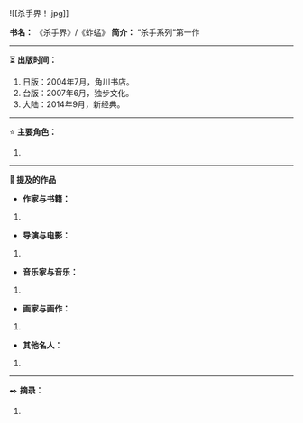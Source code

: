 
![[杀手界！.jpg]]

**书名：** 《杀手界》/《蚱蜢》
**简介：**  “杀手系列”第一作

---

⏳ **出版时间：** 

1. 日版：2004年7月，角川书店。
2. 台版：2007年6月，独步文化。
3. 大陆：2014年9月，新经典。

---

⭐ **主要角色：**

1. 

---

**📜 提及的作品**

- **作家与书籍：** 

1. 

- **导演与电影：** 

1. 

- **音乐家与音乐：** 

1. 

- **画家与画作：** 

1. 

- **其他名人：**

1. 

---

✒️ **摘录：** 

1. 